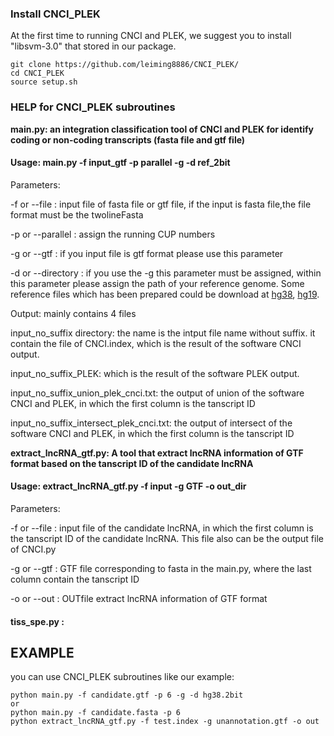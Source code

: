 ### Install CNCI_PLEK
At the first time to running CNCI and PLEK, we suggest you to install "libsvm-3.0" that stored in our package.

```
git clone https://github.com/leiming8886/CNCI_PLEK/
cd CNCI_PLEK
source setup.sh
```

### HELP for CNCI_PLEK subroutines

**main.py: an integration classification tool of CNCI and PLEK for identify coding or non-coding transcripts (fasta file and gtf file)**

#### Usage: main.py -f input_gtf -p parallel -g -d ref_2bit

Parameters:

 -f or --file : input file of fasta file or gtf file, if the input is fasta file,the file format must be the twolineFasta

 -p or --parallel : assign the running CUP numbers

 -g or --gtf : if you input file is gtf format please use this parameter

 -d or --directory : if you use the -g  this parameter must be assigned, within this parameter please assign the path of your reference genome. Some reference files which has been prepared could be download at [hg38](hgdownload.cse.ucsc.edu/goldenPath/hg38/bigZips/hg38.2bit), [hg19](hgdownload.soe.ucsc.edu/goldenPath/hg19/bigZips/hg19.2bit).

Output: mainly contains 4 files

 input_no_suffix directory: the name is the intput file name without suffix. it contain the file of CNCI.index, which is the result of the software CNCI output.

 input_no_suffix_PLEK: which is the result of the software PLEK output.

 input_no_suffix_union_plek_cnci.txt: the output of union of the software CNCI and PLEK, in which the first column is the tanscript ID

 input_no_suffix_intersect_plek_cnci.txt: the output of intersect of the software CNCI and PLEK, in which the first column is the tanscript ID


**extract_lncRNA_gtf.py: A tool that extract lncRNA information of GTF format based on the tanscript ID of the candidate lncRNA**

#### Usage: extract_lncRNA_gtf.py -f input -g GTF -o out_dir

Parameters:

 -f or --file : input file of the candidate lncRNA, in which the first column is the tanscript ID of the candidate lncRNA. This file also can be the output file of CNCI.py

 -g or --gtf : GTF file corresponding to fasta in the main.py, where the last column contain the tanscript ID


 -o or --out : OUTfile extract lncRNA information of GTF format


#### tiss_spe.py : 

## EXAMPLE
you can use CNCI_PLEK subroutines like our example:

```
python main.py -f candidate.gtf -p 6 -g -d hg38.2bit
or 
python main.py -f candidate.fasta -p 6
python extract_lncRNA_gtf.py -f test.index -g unannotation.gtf -o out
```
